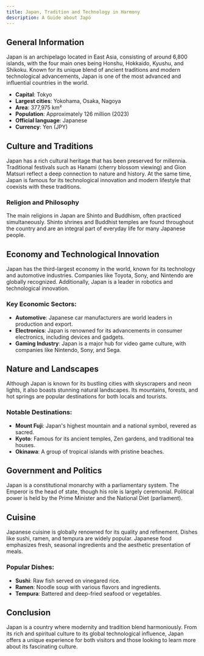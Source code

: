 ```yaml
---
title: Japan, Tradition and Technology in Harmony
description: A Guide about Japó
---
```

## General Information

Japan is an archipelago located in East Asia, consisting of around 6,800 islands, with the four main ones being Honshu, Hokkaido, Kyushu, and Shikoku. Known for its unique blend of ancient traditions and modern technological advancements, Japan is one of the most advanced and influential countries in the world.

- **Capital**: Tokyo
- **Largest cities**: Yokohama, Osaka, Nagoya
- **Area**: 377,975 km²
- **Population**: Approximately 126 million (2023)
- **Official language**: Japanese
- **Currency**: Yen (JPY)

## Culture and Traditions

Japan has a rich cultural heritage that has been preserved for millennia. Traditional festivals such as Hanami (cherry blossom viewing) and Gion Matsuri reflect a deep connection to nature and history. At the same time, Japan is famous for its technological innovation and modern lifestyle that coexists with these traditions.

### Religion and Philosophy

The main religions in Japan are Shinto and Buddhism, often practiced simultaneously. Shinto shrines and Buddhist temples are found throughout the country and are an integral part of everyday life for many Japanese people.

## Economy and Technological Innovation

Japan has the third-largest economy in the world, known for its technology and automotive industries. Companies like Toyota, Sony, and Nintendo are globally recognized. Additionally, Japan is a leader in robotics and technological innovation.

### Key Economic Sectors:

- **Automotive**: Japanese car manufacturers are world leaders in production and export.
- **Electronics**: Japan is renowned for its advancements in consumer electronics, including devices and gadgets.
- **Gaming Industry**: Japan is a major hub for video game culture, with companies like Nintendo, Sony, and Sega.

## Nature and Landscapes

Although Japan is known for its bustling cities with skyscrapers and neon lights, it also boasts stunning natural landscapes. Its mountains, forests, and hot springs are popular destinations for both locals and tourists.

### Notable Destinations:

- **Mount Fuji**: Japan's highest mountain and a national symbol, revered as sacred.
- **Kyoto**: Famous for its ancient temples, Zen gardens, and traditional tea houses.
- **Okinawa**: A group of tropical islands with pristine beaches.

## Government and Politics

Japan is a constitutional monarchy with a parliamentary system. The Emperor is the head of state, though his role is largely ceremonial. Political power is held by the Prime Minister and the National Diet (parliament).

## Cuisine

Japanese cuisine is globally renowned for its quality and refinement. Dishes like sushi, ramen, and tempura are widely popular. Japanese food emphasizes fresh, seasonal ingredients and the aesthetic presentation of meals.

### Popular Dishes:

- **Sushi**: Raw fish served on vinegared rice.
- **Ramen**: Noodle soup with various flavors and ingredients.
- **Tempura**: Battered and deep-fried seafood or vegetables.

## Conclusion

Japan is a country where modernity and tradition blend harmoniously. From its rich and spiritual culture to its global technological influence, Japan offers a unique experience for both visitors and those looking to learn more about its fascinating culture.
